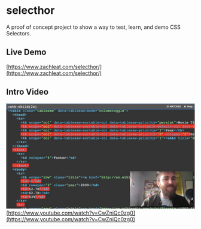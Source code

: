 # selecthor

A proof of concept project to show a way to test, learn, and demo CSS Selectors.

## Live Demo

[https://www.zachleat.com/selecthor/](https://www.zachleat.com/selecthor/)

## Intro Video

[![Learn, Test, and Demo CSS Selectors](docs/youtube-preview.jpg)](https://www.youtube.com/watch?v=CwZniQc0zg0)
[https://www.youtube.com/watch?v=CwZniQc0zg0](https://www.youtube.com/watch?v=CwZniQc0zg0)